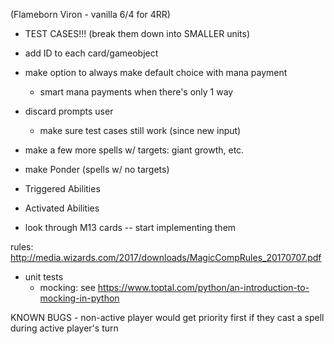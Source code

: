 (Flameborn Viron - vanilla 6/4 for 4RR)

- TEST CASES!!! (break them down into SMALLER units)

- add ID to each card/gameobject

- make option to always make default choice with mana payment
	- smart mana payments when there's only 1 way

- discard prompts user
	- make sure test cases still work (since new input)


- make a few more spells w/ targets: giant growth, etc.
- make Ponder (spells w/ no targets)


- Triggered Abilities


- Activated Abilities

- look through M13 cards -- start implementing them


rules: http://media.wizards.com/2017/downloads/MagicCompRules_20170707.pdf


- unit tests
	- mocking: see https://www.toptal.com/python/an-introduction-to-mocking-in-python


KNOWN BUGS
	- non-active player would get priority first if they cast a spell during active player's turn